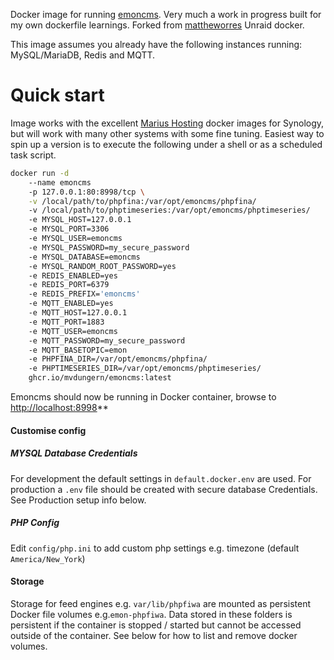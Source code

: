 Docker image for running [emoncms](https://github.com/emoncms/emoncms). Very much a work in progress built for my own dockerfile learnings. Forked from [mattheworres](https://github.com/mattheworres/emoncms-docker) Unraid docker.

This image assumes you already have the following instances running: MySQL/MariaDB, Redis and MQTT.

# Quick start

Image works with the excellent [Marius Hosting](https://mariushosting.com/docker/) docker images for Synology, but will work with many other systems with some fine tuning. Easiest way to spin up a version is to execute the following under a shell or as a scheduled task script.

```bash
docker run -d
    --name emoncms
    -p 127.0.0.1:80:8998/tcp \
    -v /local/path/to/phpfina:/var/opt/emoncms/phpfina/
    -v /local/path/to/phptimeseries:/var/opt/emoncms/phptimeseries/
    -e MYSQL_HOST=127.0.0.1
    -e MYSQL_PORT=3306
    -e MYSQL_USER=emoncms
    -e MYSQL_PASSWORD=my_secure_password
    -e MYSQL_DATABASE=emoncms
    -e MYSQL_RANDOM_ROOT_PASSWORD=yes
    -e REDIS_ENABLED=yes
    -e REDIS_PORT=6379
    -e REDIS_PREFIX='emoncms'
    -e MQTT_ENABLED=yes
    -e MQTT_HOST=127.0.0.1
    -e MQTT_PORT=1883
    -e MQTT_USER=emoncms
    -e MQTT_PASSWORD=my_secure_password
    -e MQTT_BASETOPIC=emon
    -e PHPFINA_DIR=/var/opt/emoncms/phpfina/
    -e PHPTIMESERIES_DIR=/var/opt/emoncms/phptimeseries/
    ghcr.io/mvdungern/emoncms:latest
```

Emoncms should now be running in Docker container, browse to [http://localhost:8998](http://localhost:8998)**


#### Customise config

##### MYSQL Database Credentials

For development the default settings in `default.docker.env` are used. For production a `.env` file should be created with secure database Credentials. See Production setup info below.

##### PHP Config

Edit `config/php.ini` to add custom php settings e.g. timezone (default `America/New_York`)

#### Storage

Storage for feed engines e.g. `var/lib/phpfiwa` are mounted as persistent Docker file volumes e.g.`emon-phpfiwa`. Data stored in these folders is persistent if the container is stopped / started but cannot be accessed outside of the container. See below for how to list and remove docker volumes.
